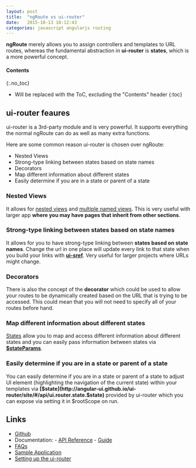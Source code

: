 ```yaml
---
layout: post
title:  "ngRoute vs ui-router"
date:   2015-10-13 18:12:43
categories: javascript angularjs routing
---
```


**ngRoute** merely allows you to assign controllers and templates to URL routes, whereas the fundamental abstraction in **ui-router** is **states**, which is a more powerful concept. 

#### Contents
{:.no_toc}

* Will be replaced with the ToC, excluding the "Contents" header
{:toc}

## ui-router feaures

ui-router is a 3rd-party module and is very powerful. It supports everything the normal ngRoute can do as well as many extra functions.

Here are some common reason ui-router is chosen over ngRoute:

+ Nested Views
+ Strong-type linking between states based on state names
+ Decorators
+ Map different information about different states
+ Easily determine if you are in a state or parent of a state

### Nested Views

It allows for [nested views](https://github.com/angular-ui/ui-router/wiki/Nested-States-%26-Nested-Views) and [multiple named views](https://github.com/angular-ui/ui-router/wiki/Multiple-Named-Views). This is very useful with larger app **where you may have pages that inherit from other sections**.

### Strong-type linking between states based on state names

It allows for you to have strong-type linking between **states based on state names**. Change the url in one place will update every link to that state when you build your links with **[ui-sref](http://angular-ui.github.io/ui-router/site/#/api/ui.router.state.directive:ui-sref)**. Very useful for larger projects where URLs might change.

### Decorators

There is also the concept of the **decorator** which could be used to allow your routes to be dynamically created based on the URL that is trying to be accessed. This could mean that you will not need to specify all of your routes before hand.

### Map different information about different states

[States](https://github.com/angular-ui/ui-router/wiki#state-manager) allow you to map and access different information about different states and you can easily pass information between states via **[$stateParams](https://github.com/angular-ui/ui-router/wiki/URL-Routing#stateparams-service)**.

### Easily determine if you are in a state or parent of a state

You can easily determine if you are in a state or parent of a state to adjust UI element (highlighting the navigation of the current state) within your templates via **[$state](http://angular-ui.github.io/ui-router/site/#/api/ui.router.state.$state)** provided by ui-router which you can expose via setting it in $rootScope on run.

## Links

+ [Github](https://github.com/angular-ui/ui-router)
+ Documentation:
        - [API Reference](http://angular-ui.github.io/ui-router/site/#/api)
        - [Guide](https://github.com/angular-ui/ui-router/wiki)
+ [FAQs](https://github.com/angular-ui/ui-router/wiki/Frequently-Asked-Questions)
+ [Sample Application](http://angular-ui.github.io/ui-router/sample/#/)
+ [Setting up the ui-router](http://www.ng-newsletter.com/posts/angular-ui-router.html)